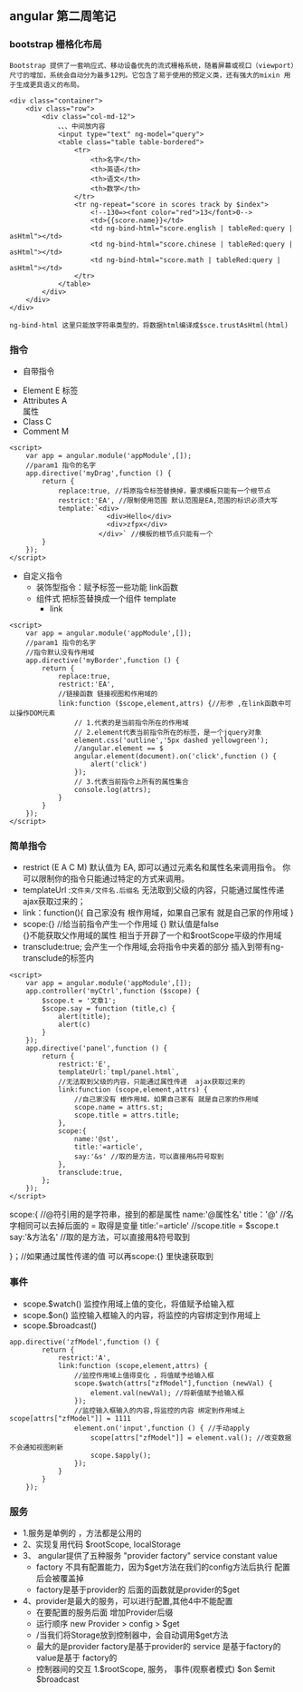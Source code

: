 ##  angular 第二周笔记
### bootstrap 栅格化布局  
    Bootstrap 提供了一套响应式、移动设备优先的流式栅格系统，随着屏幕或视口（viewport）尺寸的增加，系统会自动分为最多12列。它包含了易于使用的预定义类，还有强大的mixin 用于生成更具语义的布局。

```
<div class="container">
    <div class="row">
        <div class="col-md-12">
            、、、中间放内容
            <input type="text" ng-model="query">
            <table class="table table-bordered">
                <tr>
                    <th>名字</th>
                    <th>英语</th>
                    <th>语文</th>
                    <th>数学</th>
                </tr>
                <tr ng-repeat="score in scores track by $index">
                    <!--130=><font color="red">13</font>0-->
                    <td>{{score.name}}</td>
                    <td ng-bind-html="score.english | tableRed:query | asHtml"></td>
                    <td ng-bind-html="score.chinese | tableRed:query | asHtml"></td>
                    <td ng-bind-html="score.math | tableRed:query | asHtml"></td>
                </tr>
            </table>
        </div>
    </div>
</div>	

ng-bind-html 这里只能放字符串类型的，将数据html编译成$sce.trustAsHtml(html)
```

### 指令
- 自带指令
 + Element  E   <my-drag>标签</my-drag>
 + Attributes  A   <div my-drag>属性</div>
 + Class  C  <div class="my-drag"></div>
 + Comment  M   <!-- directive:myDrag -->

```
<script>
    var app = angular.module('appModule',[]);
    //param1 指令的名字
    app.directive('myDrag',function () {
        return {
            replace:true, //将原指令标签替换掉，要求模板只能有一个根节点
            restrict:'EA', //限制使用范围 默认范围是EA,范围的标识必须大写
            template:`<div>
                        <div>Hello</div>
                        <div>zfpx</div>
                      </div>` //模板的根节点只能有一个
        }
    });
</script>
``` 

- 自定义指令
  + 装饰型指令：赋予标签一些功能  link函数
  + 组件式  把标签替换成一个组件  template
	   +  link
```
<script>
    var app = angular.module('appModule',[]);
    //param1 指令的名字
    //指令默认没有作用域
    app.directive('myBorder',function () {
        return {
            replace:true,
            restrict:'EA',
            //链接函数 链接视图和作用域的
            link:function ($scope,element,attrs) {//形参 ,在link函数中可以操作DOM元素
                // 1.代表的是当前指令所在的作用域
                // 2.element代表当前指令所在的标签，是一个jquery对象
                element.css('outline','5px dashed yellowgreen');
                //angular.element == $
                angular.element(document).on('click',function () {
                    alert('click')
                });
                // 3.代表当前指令上所有的属性集合
                console.log(attrs);
            }
        }
    });
</script>
```
### 简单指令
- restrict  (E A C M) 默认值为 EA, 即可以通过元素名和属性名来调用指令。  你可以限制你的指令只能通过特定的方式来调用。
- templateUrl :`文件夹/文件名.后缀名`  无法取到父级的内容，只能通过属性传递  ajax获取过来的；
- link：function(){
     自己家没有 根作用域，如果自己家有 就是自己家的作用域
      }
- scope:{}   //给当前指令产生一个作用域 {}  默认值是false   
     {}不能获取父作用域的属性 相当于开辟了一个和$rootScope平级的作用域
- transclude:true; 会产生一个作用域,会将指令中夹着的部分 插入到带有ng-transclude的标签内
```
<script>
    var app = angular.module('appModule',[]);
    app.controller('myCtrl',function ($scope) {
        $scope.t = '文章1';
        $scope.say = function (title,c) {
            alert(title);
            alert(c)
        }
    });
    app.directive('panel',function () {
        return {
            restrict:'E',
            templateUrl:`tmpl/panel.html`,
            //无法取到父级的内容，只能通过属性传递  ajax获取过来的
            link:function (scope,element,attrs) {
                //自己家没有 根作用域，如果自己家有 就是自己家的作用域
                scope.name = attrs.st;
                scope.title = attrs.title;
            },
            scope:{
                name:'@st',
                title:'=article',
                say:'&s' //取的是方法，可以直接用&符号取到
            },
            transclude:true,
        };
    });
</script>
```
scope:{  //@符引用的是字符串，接到的都是属性
    name:'@属性名' 
    title：'@'  //名字相同可以去掉后面的
    = 取得是变量
    title:'=article' //scope.title = $scope.t
    say:'&方法名' //取的是方法，可以直接用&符号取到

}；//如果通过属性传递的值 可以再scope:{} 里快速获取到


### 事件
- scope.$watch() 监控作用域上值的变化，将值赋予给输入框
- scope.$on() 监控输入框输入的内容，将监控的内容绑定到作用域上
- scope.$broadcast()  
```
app.directive('zfModel',function () {
        return {
            restrict:'A',
            link:function (scope,element,attrs) {
                //监控作用域上值得变化 ，将值赋予给输入框
                scope.$watch(attrs["zfModel"],function (newVal) {
                    element.val(newVal); //将新值赋予给输入框
                });
                //监控输入框输入的内容,将监控的内容 绑定到作用域上 scope[attrs["zfModel"]] = 1111
                element.on('input',function () { //手动apply
                    scope[attrs["zfModel"]] = element.val(); //改变数据 不会通知视图刷新
                    scope.$apply();
                });
            }
        }
    });

```

### 服务
- 1.服务是单例的 ，方法都是公用的
- 2、实现复用代码 $rootScope, localStorage
- 3、 angular提供了五种服务  "provider factory" service constant value
    + factory 不具有配置能力，因为$get方法在我们的config方法后执行 配置后会被覆盖掉
    +  factory是基于provider的 后面的函数就是provider的$get
- 4、provider是最大的服务，可以进行配置,其他4中不能配置
  + 在要配置的服务后面 增加Provider后缀
  + 运行顺序 new Provider > config > $get
  + /当我们将Storage放到控制器中，会自动调用$get方法
  + 最大的是provider factory是基于provider的  service 是基于factory的  value是基于 factory的
  + 控制器间的交互 1.$rootScope, 服务， 事件(观察者模式) $on  $emit  $broadcast